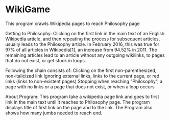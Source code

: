 # WikiGame
This program crawls Wikipedia pages to reach Philosophy page

Getting to Philosophy:
Clicking on the first link in the main text of an English Wikipedia article, and then repeating the process for subsequent articles, usually leads to the Philosophy article.
In February 2016, this was true for 97% of all articles in Wikipedia[1], an increase from 94.52% in 2011.
The remaining articles lead to an article without any outgoing wikilinks, to pages that do not exist, or get stuck in loops.

Following the chain consists of:
Clicking on the first non-parenthesized, non-italicized link
Ignoring external links, links to the current page, or red links (links to non-existent pages)
Stopping when reaching "Philosophy", a page with no links or a page that does not exist, or when a loop occurs

About Program:
This program take a wikipedia page link and goes to first link in the main text until it reaches to Philosophy page.
The program displays title of first link on the page and to the link.
The Program also shows how many jumbs needed to reach end.
